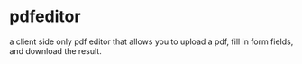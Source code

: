 # pdfeditor
a client side only pdf editor that allows you to upload a pdf, fill in form fields, and download the result.
